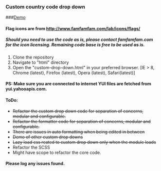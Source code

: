 ### Custom country code drop down

###[Demo](http://sarbbottam.github.io/custom-drop-down/html/custom-drop-down.html "Custom drop down")

#### Flag icons are from http://www.famfamfam.com/lab/icons/flags/
##### Should you need to use the code as is, please contact famfamfam.com for the icon licensing. Remaining code base is free to be used as is.

1. Clone the repository
2. Navigate to "html" directory
3. Open the "custom-drop-down.html" in your preferred browser.
[IE > 8, Chrome (latest), Firefox (latest), Opera (latest), Safari(latest)]

#### PS: Make sure you are connected to internet YUI files are fetched from yui.yahooapis.com.

#### ToDo:
* <del> Refactor the custom drop down code for separation of concerns, modular and configurable. </del>
* <del> Refactor the formatter code for separation of concerns, modular and configurable. </del>
* <del> There are issues in auto formatting when being edited in between </del>
* <del> Demo of other custom drop downs </del>
* <del> Lazy load css reated to custom drop down only when the module loads </del>
* Refactor the SCSS
* Might have scope to refactor the core code.

#### Please log any issues found.
